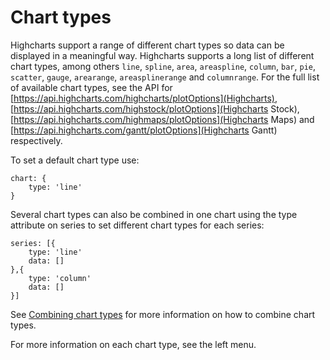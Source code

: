 Chart types
===========

Highcharts support a range of different chart types so data can be displayed in a meaningful way. Highcharts supports a long list of different chart types, among others `line`, `spline`, `area`, `areaspline`, `column`, `bar`, `pie`, `scatter`, `gauge`, `arearange`, `areasplinerange` and `columnrange`. For the full list of available chart types, see the API for [https://api.highcharts.com/highcharts/plotOptions](Highcharts), [https://api.highcharts.com/highstock/plotOptions](Highcharts Stock), [https://api.highcharts.com/highmaps/plotOptions](Highcharts Maps) and [https://api.highcharts.com/gantt/plotOptions](Highcharts Gantt) respectively.

To set a default chart type use:


    chart: {
        type: 'line'
    }

Several chart types can also be combined in one chart using the type attribute on series to set different chart types for each series:


    series: [{
        type: 'line'
        data: []
    },{
        type: 'column'
        data: []
    }]


See [Combining chart types](https://highcharts.com/docs/chart-and-series-types/combining-chart-types) for more information on how to combine chart types.

For more information on each chart type, see the left menu.

